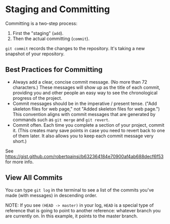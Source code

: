 # Staging and Committing

Committing is a two-step process:

1. First the "staging" (`add`).
2. Then the actual committing (`commit`).

`git commit` records the changes to the repository.  It's taking a new snapshot of your repository.


## Best Practices for Committing

- Always add a clear, concise commit message.  (No more than 72 characters.)  These messages will show up as the title of each commit, providing you and other people an easy way to see the chronological progress of the project.
- Commit messages should be in the imperative / present tense.  ("Add skeleton files for web page," not "Added skeleton files for web page.")  This convention aligns with commit messages that are generated by commands such as `git merge` and `git revert`.
- Commit often.  Each time you complete a section of your project, commit it.  (This creates many save points in case you need to revert back to one of them later.  It also allows you to keep each commit message very short.)

See https://gist.github.com/robertpainsi/b632364184e70900af4ab688decf6f53 for more info.


## View All Commits

You can type `git log` in the terminal to see a list of the commits you've made (with messages) in descending order.

NOTE: If you see `(HEAD -> master)` in your log, `HEAD` is a special type of reference that is going to point to another reference: whatever branch you are currently on.  In this example, it points to the master branch.